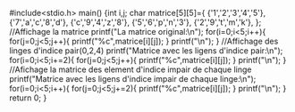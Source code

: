 #include<stdio.h>
main() {int i,j;
 char matrice[5][5]={
    {'1','2','3','4','5'},
    {'7','a','c','8','d'},
    {'c','9','4','z','8'},
    {'5','6','p','n','3'},
    {'2','9','t','m','k'},
};
//Affichage la matrice
printf("La matrice original:\n");
for(i=0;i<5;i++){
    for(j=0;j<5;j++){
    printf("%c",matrice[i][j]);
}
printf("\n");
}
//Affichage des linges d'indice pair(0,2,4)
printf("Matrice avec les ligens d'indice pair:\n");
for(i=0;i<5;i+=2){
    for(j=0;j<5;j++){
    printf("%c",matrice[i][j]);
}
printf("\n");
}
//Afichage la matrice des element d'indice impair de chaque linge
printf("Matrice avec les ligens d'indice impair de chaque linge:\n");
for(i=0;i<5;i++){
    for(j=0;j<5;j+=2){
    printf("%c",matrice[i][j]);
}
printf("\n");
}
return 0;
}

